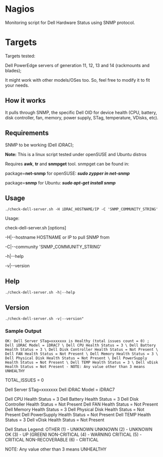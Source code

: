 # Nagios
Monitoring script for Dell Hardware Status using SNMP protocol.

# Targets
Targets tested:

Dell PowerEdge servers of generation 11, 12, 13 and 14 (rackmounts and blades);

It might work with other models/OSes too. So, feel free to modify it to fit your needs.

## How it works
It pulls through SNMP, the specific Dell OID for device health (CPU, battery, disk controller, fan, memory, power supply, STag, temperature, VDisks, etc).

## Requirements
SNMP to be working (Dell iDRAC);

**Note:** This is a linux script tested under openSUSE and Ubuntu distros

Requires **awk**, **tr** and **snmpget** tool. snmpget can be found in:

package=**net-snmp** for openSUSE: ***sudo zypper in net-snmp***

package=**snmp** for Ubuntu:       ***sudo apt-get install snmp***

## Usage
    ./check-dell-server.sh -H iDRAC_HOSTNAME/IP -C 'SNMP_COMMUNITY_STRING'
    
Usage:

check-dell-server.sh [options]

-H|--hostname HOSTNAME or IP to pull SNMP from

-C|--community 'SNMP_COMMUNITY_STRING'

-h|--help

-v|--version

## Help
    ./check-dell-server.sh -h|--help

## Version
    ./check-dell-server.sh -v|--version"

### Sample Output
	OK: Dell Server STag=xxxxxxx is Healthy (total issues count = 0) ; Dell iDRAC Model = iDRAC7 \ Dell CPU Health Status = 3 \ Dell Battery Health Status = 3 \ Dell Disk Controller Health Status = Not Present \ Dell FAN Health Status = Not Present \ Dell Memory Health Status = 3 \ Dell Physical Disk Health Status = Not Present \ Dell PowerSupply Health Status = Not Present \ Dell TEMP Health Status = 3 \ Dell vDisk Health Status = Not Present - NOTE: Any value other than 3 means UNHEALTHY

TOTAL_ISSUES = 0

Dell Server STag=xxxxxxx
Dell iDRAC Model = iDRAC7

Dell CPU Health Status = 3
Dell Battery Health Status = 3
Dell Disk Controller Health Status = Not Present
Dell FAN Health Status = Not Present
Dell Memory Health Status = 3
Dell Physical Disk Health Status = Not Present
Dell PowerSupply Health Status = Not Present
Dell TEMP Health Status = 3
Dell vDisk Health Status = Not Present

Dell Status Legend:
OTHER (1) - UNKNOWN
UNKNOWN (2) - UNKNOWN
OK (3) - UP (GREEN)
NON-CRITICAL (4) - WARNING
CRITICAL (5) - CRITICAL
NON-RECOVERABLE (6) - CRITICAL

NOTE: Any value other than 3 means UNHEALTHY
